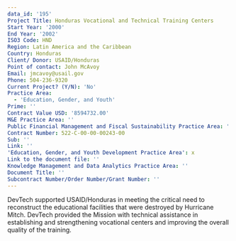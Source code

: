 ```yaml
---
data_id: '195'
Project Title: Honduras Vocational and Technical Training Centers
Start Year: '2000'
End Year: '2002'
ISO3 Code: HND
Region: Latin America and the Caribbean
Country: Honduras
Client/ Donor: USAID/Honduras
Point of contact: John McAvoy
Email: jmcavoy@usail.gov
Phone: 504-236-9320
Current Project? (Y/N): 'No'
Practice Area:
  - 'Education, Gender, and Youth'
Prime: ''
Contract Value USD: '8594732.00'
M&E Practice Area: ''
Public Financial Management and Fiscal Sustainability Practice Area: ''
Contract Number: 522-C-00-00-00243-00
Sub: ''
Link: ''
'Education, Gender, and Youth Development Practice Area': x
Link to the document file: ''
Knowledge Management and Data Analytics Practice Area: ''
Document Title: ''
Subcontract Number/Order Number/Grant Number: ''
---
```

DevTech supported USAID/Honduras in meeting the critical need to reconstruct the educational facilities that were destroyed by Hurricane Mitch. DevTech provided the Mission with technical assistance in establishing and strengthening vocational centers and improving the overall quality of the training.